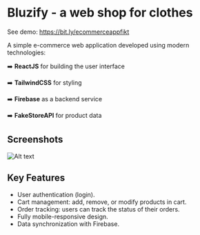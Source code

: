 # Bluzify - a web shop for clothes
See demo: https://bit.ly/ecommerceappfikt

A simple e-commerce web application developed using modern technologies: 

➡️ **ReactJS** for building the user interface

➡️ **TailwindCSS** for styling

➡️ **Firebase** as a backend service

➡️ **FakeStoreAPI** for product data


## Screenshots

![Alt text](https://i.ibb.co/VQ54THt/4.png "Optional title")

## Key Features

- User authentication (login).
- Cart management: add, remove, or modify products in cart.
- Order tracking: users can track the status of their orders.
- Fully mobile-responsive design.
- Data synchronization with Firebase.
